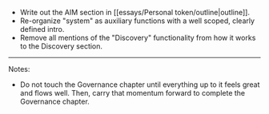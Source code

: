 - Write out the AIM section in [[essays/Personal token/outline|outline]].
- Re-organize "system" as auxiliary functions with a well scoped, clearly defined intro.
- Remove all mentions of the "Discovery" functionality from how it works to the Discovery section.

---
Notes:
- Do not touch the Governance chapter until everything up to it feels great and flows well. Then, carry that momentum forward to complete the Governance chapter.